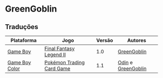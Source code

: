 # GreenGoblin

## Traduções

| Plataforma | Jogo | Versão | Autores |
| ----------- | ----------- | ----------- | ----------- |
| [Game Boy](../../traducoes/game-boy/) | [Final Fantasy Legend II](../../traducoes/game-boy/final-fantasy-legend-ii_greengoblin/) | 1.0 | [GreenGoblin](../../autores/greengoblin/) |
| [Game Boy Color](../../traducoes/game-boy-color/) | [Pokémon Trading Card Game](../../traducoes/game-boy-color/pokemon-trading-card-game_odin-greengoblin/) | 1.1 | [Odin](../../autores/odin/) e [GreenGoblin](../../autores/greengoblin/) |